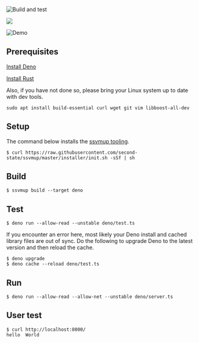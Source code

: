 ![Build and test](https://github.com/second-state/ssvm-deno-starter/workflows/Build%20and%20test/badge.svg)

<p>
    <a href="https://online.visualstudio.com/environments/new?name=Rust%20and%20WebAssembly%20in%20Deno&repo=second-state/ssvm-deno-starter">
        <img src="https://img.shields.io/endpoint?style=social&url=https%3A%2F%2Faka.ms%2Fvso-badge">
    </a>
</p>

![Demo](https://raw.githubusercontent.com/second-state/ssvm-deno-starter/master/docs/img/SSVM-rust-deno.gif)

## Prerequisites

[Install Deno](https://deno.land/manual/getting_started/installation)

[Install Rust](https://www.rust-lang.org/tools/install)

Also, if you have not done so, please bring your Linux system up to date with dev tools.

```
sudo apt install build-essential curl wget git vim libboost-all-dev
```

## Setup

The command below installs the [ssvmup tooling](https://www.secondstate.io/articles/ssvmup/).

```
$ curl https://raw.githubusercontent.com/second-state/ssvmup/master/installer/init.sh -sSf | sh
```

## Build

```
$ ssvmup build --target deno
```

## Test

```
$ deno run --allow-read --unstable deno/test.ts
```

If you encounter an error here, most likely your Deno install and cached library files are out of sync. Do the following to upgrade Deno to the latest version and then reload the cache.

```
$ deno upgrade
$ deno cache --reload deno/test.ts
```

## Run

```
$ deno run --allow-read --allow-net --unstable deno/server.ts
```

## User test

```
$ curl http://localhost:8000/
hello  World
```

